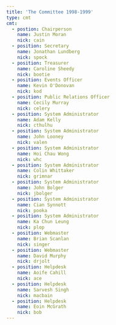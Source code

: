 ```yaml
---
title: 'The Committee 1998-1999'
type: cmt
cmt:
  - postion: Chairperson
    name: Justin Moran
    nick: cain
  - position: Secretary
    name: Jonathan Lundberg
    nick: spock
  - position: Treasurer
    name: Caroline Sheedy
    nick: bootie
  - position: Events Officer
    name: Kevin O'Donovan
    nick: kod
  - position: Public Relations Officer
    name: Cecily Murray
    nick: celery
  - position: System Administrator
    name: Adam Kelly
    nick: cthulhu
  - position: System Administrator
    name: John Looney
    nick: valen
  - position: System Administrator
    name: Hoi Chau Wong
    nick: whc
  - position: System Administrator
    name: Colin Whittaker
    nick: grimnar
  - position: System Administrator
    name: John Bolger
    nick: jbolger
  - position: System Administrator
    name: Cian Synnott
    nick: pooka
  - position: System Administrator
    name: Ka Chun Leung
    nick: plop
  - position: Webmaster
    name: Brian Scanlan
    nick: singer
  - position: Webmaster
    name: David Murphy
    nick: drjolt
  - position: Helpdesk
    name: Aoife Cahill
    nick: ace
  - position: Helpdesk
    name: Sarvesh Singh
    nick: macbain
  - position: Helpdesk
    name: Eoin McGrath
    nick: bob
---
```


